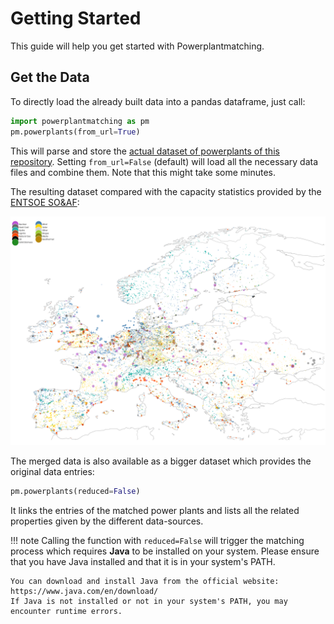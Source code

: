 # Getting Started

This guide will help you get started with Powerplantmatching.

## Get the Data

To directly load the already built data into a pandas dataframe, just call:

```python
import powerplantmatching as pm
pm.powerplants(from_url=True)
```

This will parse and store the [actual dataset of powerplants of this repository](https://github.com/PyPSA/powerplantmatching/blob/master/powerplants.csv).
Setting `from_url=False` (default) will load all the necessary data files and combine them. Note that this might take some minutes.

The resulting dataset compared with the capacity statistics provided by the [ENTSOE SO&AF](https://data.open-power-system-data.org/national_generation_capacity/2019-02-22):

![Capacity statistics comparison](assets/images/powerplants.png)

The merged data is also available as a bigger dataset which provides the original data entries:

```python
pm.powerplants(reduced=False)
```

It links the entries of the matched power plants and lists all the related properties given by the different data-sources.

!!! note
    Calling the function with `reduced=False` will trigger the matching process which requires **Java** to be installed on your system. Please ensure that you have Java installed and that it is in your system's PATH.

    You can download and install Java from the official website: https://www.java.com/en/download/
    If Java is not installed or not in your system's PATH, you may encounter runtime errors.
